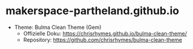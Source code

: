 # makerspace-partheland.github.io

- Theme: Bulma Clean Theme (Gem)
  - Offizielle Doku: https://chrisrhymes.github.io/bulma-clean-theme/
  - Repository: https://github.com/chrisrhymes/bulma-clean-theme
